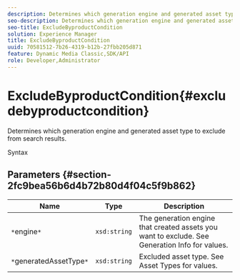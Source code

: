 ```yaml
---
description: Determines which generation engine and generated asset type to exclude from search results.
seo-description: Determines which generation engine and generated asset type to exclude from search results.
seo-title: ExcludeByproductCondition
solution: Experience Manager
title: ExcludeByproductCondition
uuid: 70581512-7b26-4319-b12b-27fbb205d871
feature: Dynamic Media Classic,SDK/API
role: Developer,Administrator
---
```


# ExcludeByproductCondition{#excludebyproductcondition}

Determines which generation engine and generated asset type to exclude from search results.

 Syntax 

## Parameters {#section-2fc9bea56b6d4b72b80d4f04c5f9b862}

|  Name  | Type  | Description  |
|---|---|---|
|  `*`engine`*`  | `xsd:string`  | The generation engine that created assets you want to exclude. See Generation Info for values.  |
|  `*`generatedAssetType`*`  | `xsd:string`  | Excluded asset type. See Asset Types for values.  |

